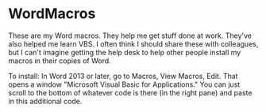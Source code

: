 # WordMacros
These are my Word macros. They help me get stuff done at work. They've also helped me learn VBS.
I often think I should share these with colleagues, but I can't imagine getting the help desk to help other people install my macros in their copies of Word.

To install:  In Word 2013 or later, go to Macros, View Macros, Edit. That opens a window "Microsoft Visual Basic for Applications."
You can just scroll to the bottom of whatever code is there (in the right pane) and paste in this additional code.
